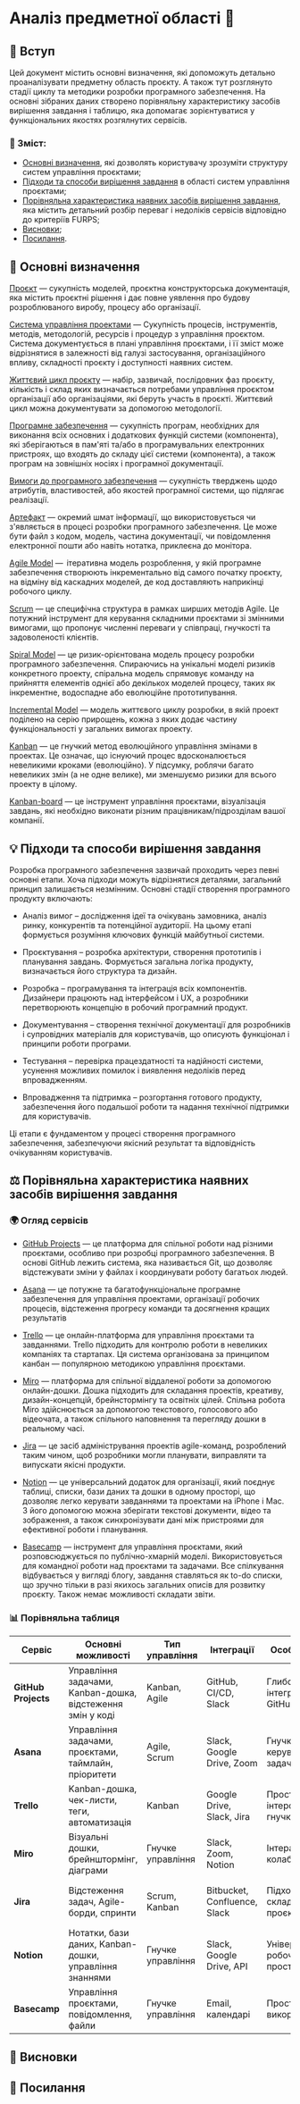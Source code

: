 # Аналіз предметної області 🔎

## 📖 Вступ
Цей документ містить основні визначення, які допоможуть детально проаналізувати предметну область проєкту. А також тут розглянуто стадії циклу та методики розробки програмного забезпечення. На основні зібраних даних створено порівняльну характеристику засобів вирішення завдання і таблицю, яка допомагає зорієнтуватися у функціональних якостях розгялнутих сервісів.

### 📑 Зміст:
- [Основні визначення](#📝-основні-визначення), які дозволять користувачу зрозуміти структуру систем управління проєктами;
- [Підходи та способи вирішення завдання](#💡-підходи-та-способи-вирішення-завдання) в області систем управління проєктами;
- [Порівняльна характеристика наявних засобів вирішення завдання](#⚖️-порівняльна-характеристика-наявних-засобів-вирішення-завдання), яка містить детальний розбір переваг і недоліків сервісів відповідно до критеріїв FURPS;
- [Висновки](#🎯-висновки);
- [Посилання](#🔗-посилання).

## 📝 Основні визначення
[Проєкт](https://uk.wikipedia.org/wiki/%D0%9F%D1%80%D0%BE%D1%94%D0%BA%D1%82) — сукупність моделей, проєктна конструкторська документація, яка містить проєктні рішення і дає повне уявлення про будову розроблюваного виробу, процесу або організації.

[Система управління проектами](https://pmb.com.ua/uk/slovar-terminov/sistema-upravleniya-proektom-project-management-system-instrument/) — Сукупність процесів, інструментів, методів, методологій, ресурсів і процедур з управління проєктом. Система документується в плані управління проєктами, і її зміст може відрізнятися в залежності від галузі застосування, організаційного впливу, складності проєкту і доступності наявних систем.

[Життєвий цикл проєкту](https://pmb.com.ua/uk/slovar-terminov/zhiznennyj-tsikl-proekta-project-life-cycle/) — набір, зазвичай, послідовних фаз проєкту, кількість і склад яких визначається потребами управління проєктом організації або організаціями, які беруть участь в проєкті. Життєвий цикл можна документувати за допомогою методології.

[Програмне забезпечення](https://dtkt.ua/dictionary/p/7447-programne-zabezpecennya) — сукупність програм, необхідних для виконання всіх основних і додаткових функцій системи (компонента), які зберігаються в пам'яті та/або в програмувальних електронних пристроях, що входять до складу цієї системи (компонента), а також програм на зовнішніх носіях і програмної документації.

[Вимоги до програмного забезпечення](https://qalearning.com.ua/theory/lectures/material/requirements-testing-methods-equivalence/) — сукупність тверджень щодо атрибутів, властивостей, або якостей програмної системи, що підлягає реалізації.

[Артефакт](https://uk.wikipedia.org/wiki/%D0%90%D1%80%D1%82%D0%B5%D1%84%D0%B0%D0%BA%D1%82_(UML)) — окремий шмат інформації, що використовується чи з'являється в процесі розробки програмного забезпечення. Це може бути файл з кодом, модель, частина документації, чи повідомлення електронної пошти або навіть нотатка, приклеєна до монітора.

[Agile Model](https://worksection.com/ua/blog/agile.html) —  ітеративна модель розроблення, у якій програмне забезпечення створюють інкрементально від самого початку проєкту, на відміну від каскадних моделей, де код доставляють наприкінці робочого циклу.

[Scrum](https://career.softserveinc.com/uk-ua/stories/what-is-scrum-methodology) —  це специфічна структура в рамках ширших методів Agile. Це потужний інструмент для керування складними проєктами зі змінними вимогами, що пропонує численні переваги у співпраці, гнучкості та задоволеності клієнтів.

[Spiral Model](https://www.maxzosim.com/boehms-spiral-model/) —  це ризик-орієнтована модель процесу розробки програмного забезпечення. Спираючись на унікальні моделі ризиків конкретного проекту, спіральна модель спрямовує команду на прийняття елементів однієї або декількох моделей процесу, таких як інкрементне, водоспадне або еволюційне прототипування.

[Incremental Model](https://itwiki.dev/qa/dev-methodologies/incremental-development-model) — модель життєвого циклу розробки, в якій проект поділено на серію прирощень, кожна з яких додає частину функціональності у загальних вимогах проекту.

[Kanban](https://www.ukraine.com.ua/blog/interesting/chto-takoe-kanban.html) — це гнучкий метод еволюційного управління змінами в проектах. Це означає, що існуючий процес вдосконалюється невеликими кроками (еволюційно). У підсумку, роблячи багато невеликих змін (а не одне велике), ми зменшуємо ризики для всього проекту в цілому.

[Kanban-board](https://web-promo.ua/ua/blog/kanban-sho-ce-take-i-chim-vin-bude-korisnim-marketologam/) — це інструмент управління проєктами, візуалізація завдань, які необхідно виконати різним працівникам/підрозділам вашої компанії.

## 💡 Підходи та способи вирішення завдання
Розробка програмного забезпечення зазвичай проходить через певні основні етапи. Хоча підходи можуть відрізнятися деталями, загальний принцип залишається незмінним. Основні стадії створення програмного продукту включають:

- Аналіз вимог – дослідження ідеї та очікувань замовника, аналіз ринку, конкурентів та потенційної аудиторії. На цьому етапі формується розуміння ключових функцій майбутньої системи.

- Проєктування – розробка архітектури, створення прототипів і планування завдань. Формується загальна логіка продукту, визначається його структура та дизайн.

- Розробка – програмування та інтеграція всіх компонентів. Дизайнери працюють над інтерфейсом і UX, а розробники перетворюють концепцію в робочий програмний продукт.

- Документування – створення технічної документації для розробників і супровідних матеріалів для користувачів, що описують функціонал і принципи роботи програми.

- Тестування – перевірка працездатності та надійності системи, усунення можливих помилок і виявлення недоліків перед впровадженням.

- Впровадження та підтримка – розгортання готового продукту, забезпечення його подальшої роботи та надання технічної підтримки для користувачів.

Ці етапи є фундаментом у процесі створення програмного забезпечення, забезпечуючи якісний результат та відповідність очікуванням користувачів.

## ⚖️ Порівняльна характеристика наявних засобів вирішення завдання
### 🌍 Огляд сервісів
* [GitHub Projects](https://github.com/features/issues) —  це платформа для спільної роботи над різними проєктами, особливо при розробці програмного забезпечення. В основі GitHub лежить система, яка називається Git, що дозволяє відстежувати зміни у файлах і координувати роботу багатьох людей.

* [Asana](https://shelfy.com.ua/programs/asana/) — це потужне та багатофункціональне програмне забезпечення для управління проектами, організації робочих процесів, відстеження прогресу команди та досягнення кращих результатів

* [Trello](https://hostiq.ua/blog/ukr/what-is-trello-2/) — це онлайн-платформа для управління проєктами та завданнями. Trello підходить для контролю роботи в невеликих компаніях та стартапах. Ця система організована за принципом канбан — популярною методикою управління проєктами.

* [Miro](https://vchymo.com/app/application/Miro) — платформа для спільної віддаленої роботи за допомогою онлайн-дошки. Дошка підходить для складання проектів, креативу, дизайн-концепцій, брейнстормінгу та освітніх цілей. Спільна робота Miro здійснюється за допомогою текстового, голосового або відеочата, а також спільного наповнення та перегляду дошки в реальному часі.

* [Jira](https://www.fortsoft.com.ua/ua/catalog/upravleniye-proyektami-zadachami/atlassian-jira-software.html?srsltid=AfmBOorBbRz9_kWx0g2Dl-GH1hzZ-K5LDEeEH-LCKddN0jPwnXIQ2FNo) —  це засіб адміністрування проектів agile-команд, розроблений таким чином, щоб розробники могли планувати, виправляти та випускати якісні продукти.

* [Notion](https://icoola.ua/blog/programa-notion-na-iphone/?srsltid=AfmBOoqKsvkZQZXaH49FdpWLeVN-5MEwr7Q_oeg-4DGLzgdMf_WYdKjh) — це універсальний додаток для організації, який поєднує таблиці, списки, бази даних та дошки в одному просторі, що дозволяє легко керувати завданнями та проектами на iPhone і Mac. З його допомогою можна зберігати текстові документи, відео та зображення, а також синхронізувати дані між пристроями для ефективної роботи і планування.

* [Basecamp](https://uk.wikipedia.org/wiki/Basecamp) —  інструмент для управління проєктами, який розповсюджується по публічно-хмарній моделі. Використовується для командної роботи над проєктами та задачами. Все спілкування відбувається у вигляді блогу, завдання ставляться як to-do списки, що зручно тільки в разі якихось загальних описів для розвитку проєкту. Також немає можливості складати звіти.

### 📊 Порівняльна таблиця
| Сервіс         | Основні можливості | Тип управління | Інтеграції | Особливості | Недоліки |
|---------------|-------------------|---------------|------------|-------------|----------|
| **GitHub Projects** | Управління задачами, Kanban-дошка, відстеження змін у коді | Kanban, Agile | GitHub, CI/CD, Slack | Глибока інтеграція з GitHub | Не підходить для нетехнічних команд |
| **Asana** | Управління задачами, проєктами, таймлайн, пріоритети | Agile, Scrum | Slack, Google Drive, Zoom | Гнучкість у керуванні задачами | Висока вартість преміум-функцій |
| **Trello** | Kanban-дошка, чек-листи, теги, автоматизація | Kanban | Google Drive, Slack, Jira | Простий інтерфейс, гнучкість | Обмежений функціонал у безкоштовній версії |
| **Miro** | Візуальні дошки, брейнштормінг, діаграми | Гнучке управління | Slack, Zoom, Notion | Інтерактивна колаборація | Важко керувати великими проєктами |
| **Jira** | Відстеження задач, Agile-борди, спринти | Scrum, Kanban | Bitbucket, Confluence, Slack | Підходить для складних проєктів | Висока складність для початківців |
| **Notion** | Нотатки, бази даних, Kanban-дошки, управління знаннями | Гнучке управління | Slack, Google Drive, API | Універсальний робочий простір | Не підходить для складних проєктів |
| **Basecamp** | Управління проєктами, повідомлення, файли | Гнучке управління | Email, календарі | Простий у використанні | Обмежена гнучкість у завданнях |

## 🎯 Висновки


## 🔗 Посилання

